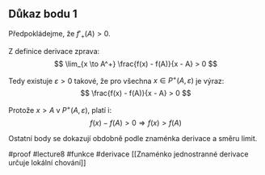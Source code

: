 ## Důkaz bodu 1

Předpokládejme, že $f'_+(A) > 0$.

Z definice derivace zprava:
$$
\lim_{x \to A^+} \frac{f(x) - f(A)}{x - A} > 0
$$

Tedy existuje $\varepsilon > 0$ takové, že pro všechna $x \in P^+(A, \varepsilon)$ je výraz:
$$
\frac{f(x) - f(A)}{x - A} > 0
$$

Protože $x > A$ v $P^+(A, \varepsilon)$, platí i:
$$
f(x) - f(A) > 0 \Rightarrow f(x) > f(A)
$$

Ostatní body se dokazují obdobně podle znaménka derivace a směru limit.



#proof #lecture8 #funkce  #derivace
[[Znaménko jednostranné derivace určuje lokální chování]]